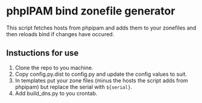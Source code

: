 # phpIPAM bind zonefile generator

This script fetches hosts from phpipam and adds them to your zonefiles and then reloads bind if changes have occured.

## Instuctions for use

1. Clone the repo to you machine.
1. Copy config.py.dist to config.py and update the config values to suit.
1. In templates put your zone files (minus the hosts the script adds from phpipam) but replace the serial with `${serial}`.
1. Add build_dns.py to you crontab.


